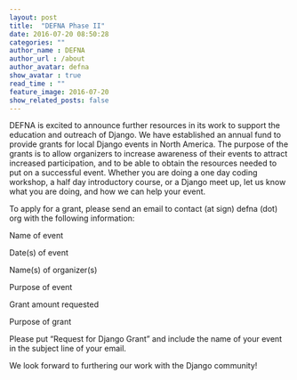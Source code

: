 ```yaml
---
layout: post
title:  "DEFNA Phase II"
date: 2016-07-20 08:50:28
categories: ""
author_name : DEFNA
author_url : /about
author_avatar: defna
show_avatar : true
read_time : ""
feature_image: 2016-07-20
show_related_posts: false
---
```


DEFNA is excited to announce further resources in its work to support the education and outreach of Django. We have established an annual fund to provide grants for local Django events in North America. The purpose of the grants is to allow organizers to increase awareness of their events to attract increased participation, and to be able to obtain the resources needed to put on a successful event. Whether you are doing a one day coding workshop, a half day introductory course, or a Django meet up, let us know what you are doing, and how we can help your event.

To apply for a grant, please send an email to contact (at sign) defna (dot) org with the following information:

Name of event

Date(s) of event

Name(s) of organizer(s)

Purpose of event

Grant amount requested

Purpose of grant

Please put “Request for Django Grant” and include the name of your event in the subject line of your email.

We look forward to furthering our work with the Django community!
